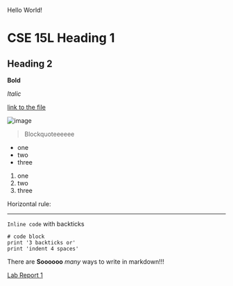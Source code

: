 Hello World!
# CSE 15L Heading 1
## Heading 2

**Bold** 

*Italic*

[link to the file](https://kec020.github.io/cse15l-lab-reports/)

![image](http://url/b.jpg)

> Blockquoteeeeee

* one
* two
* three

1. one
2. two
3. three

Horizontal rule:

---

`Inline code` with backticks

```
# code block
print '3 backticks or'
print 'indent 4 spaces'
```

There are **Soooooo** *many* ways to write in markdown!!!

[Lab Report 1](https://kec020.github.io/cse15l-lab-reports/lab-report-1-week-2.html)